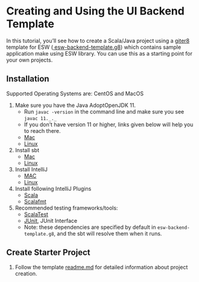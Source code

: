 # Creating and Using the UI Backend Template

In this tutorial, you’ll see how to create a Scala/Java project using a [giter8](http://www.foundweekends.org/giter8/) template for ESW ([
esw-backend-template.g8](https://github.com/tmtsoftware/esw-backend-template.g8)) which contains sample application make using ESW library.
You can use this as a starting point for your own projects.

## Installation
Supported Operating Systems are: CentOS and MacOS

1. Make sure you have the Java AdoptOpenJDK 11.
    - Run  `javac -version`  in the command line and make sure you see  `javac 11._._`
    - If you don’t have version 11 or higher, links given below will help you to reach there.
    - [Mac](https://github.com/AdoptOpenJDK/homebrew-openjdk)
    - [Linux](https://adoptopenjdk.net/installation.html?variant=openjdk11&jvmVariant=hotspot)
2. Install sbt
    - [Mac](https://www.scala-sbt.org/1.x/docs/Installing-sbt-on-Mac.html)
    - [Linux](https://www.scala-sbt.org/1.x/docs/Installing-sbt-on-Linux.html)
3. Install IntelliJ
	- [MAC](https://www.jetbrains.com/idea/download/)
	- [Linux](https://www.jetbrains.com/idea/download/)
4. Install following IntelliJ Plugins
    - [Scala](https://plugins.jetbrains.com/plugin/1347-scala)
    - [Scalafmt](https://plugins.jetbrains.com/plugin/8236-scalafmt)
5. Recommended testing frameworks/tools:
	- [ScalaTest](https://www.scalatest.org/)
	- [JUnit](https://junit.org/junit4/), JUnit Interface
	- Note: these dependencies are specified by default in `esw-backend-template.g8`, and the sbt will resolve them when it runs.


## Create Starter Project
1. Follow the template [readme.md]($esw_backend_template.base_url$/README.md) for detailed information about project creation.
